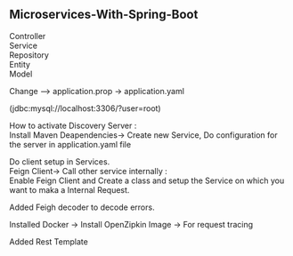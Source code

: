 ## Microservices-With-Spring-Boot

Controller</br>
Service</br>
Repository</br>
Entity</br>
Model

Change --> application.prop -> application.yaml

(jdbc:mysql://localhost:3306/?user=root)

How to activate Discovery Server : </br>
Install Maven Deapendencies-> Create new Service, Do configuration for the server in application.yaml file

Do client setup in Services.</br>
Feign Client-> Call other service internally :</br>
Enable Feign Client and Create a class and setup the Service on which you want to maka a Internal Request.

Added Feigh decoder to decode errors.

Installed Docker -> Install OpenZipkin Image -> For request tracing

Added Rest Template
